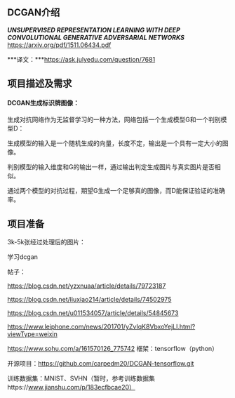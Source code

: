 ## DCGAN介绍

***UNSUPERVISED REPRESENTATION LEARNING WITH DEEP CONVOLUTIONAL GENERATIVE ADVERSARIAL NETWORKS*** https://arxiv.org/pdf/1511.06434.pdf

***译文：***https://ask.julyedu.com/question/7681

## 项目描述及需求

#### **DCGAN生成标识牌图像：**

生成对抗网络作为无监督学习的一种方法，网络包括一个生成模型G和一个判别模型D：

生成模型的输入是一个随机生成的向量，长度不定，输出是一个具有一定大小的图像。

判别模型的输入维度和G的输出一样，通过输出判定生成图片与真实图片是否相似。

通过两个模型的对抗过程，期望G生成一个足够真的图像，而D能保证验证的准确率。

## 项目准备

3k-5k张经过处理后的图片：



学习dcgan

帖子：

https://blog.csdn.net/yzxnuaa/article/details/79723187

https://blog.csdn.net/liuxiao214/article/details/74502975

https://blog.csdn.net/u011534057/article/details/54845673

https://www.leiphone.com/news/201701/yZvIqK8VbxoYejLl.html?viewType=weixin

https://www.sohu.com/a/161570126_775742
框架：tensorflow（python）

开源项目：https://github.com/carpedm20/DCGAN-tensorflow.git

训练数据集：MNIST、SVHN（暂时，参考训练数据集https://www.jianshu.com/p/183ecfbcae20）



#### 





